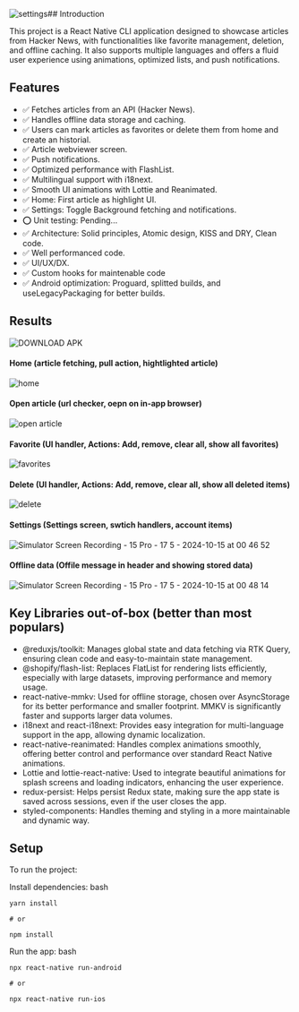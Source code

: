 ![settings](https://github.com/user-attachments/assets/07976a80-a40a-4367-b947-48f8b913d89a)## Introduction

This project is a React Native CLI application designed to showcase articles from Hacker News, with functionalities like favorite management, deletion, and offline caching. It also supports multiple languages and offers a fluid user experience using animations, optimized lists, and push notifications.

## Features

- ✅ Fetches articles from an API (Hacker News).
- ✅ Handles offline data storage and caching.
- ✅ Users can mark articles as favorites or delete them from home and create an historial.
- ✅ Article webviewer screen.
- ✅ Push notifications.
- ✅ Optimized performance with FlashList.
- ✅ Multilingual support with i18next.
- ✅ Smooth UI animations with Lottie and Reanimated.
- ✅ Home: First article as highlight UI.
- ✅ Settings: Toggle Background fetching and notifications.
- ⭕️ Unit testing: Pending...
- ✅ Architecture: Solid principles, Atomic design, KISS and DRY, Clean code.
- ✅ Well performanced code.
- ✅ UI/UX/DX.
- ✅ Custom hooks for maintenable code
- ✅ Android optimization: Proguard, splitted builds, and useLegacyPackaging for better builds.

## Results
![DOWNLOAD APK](https://drive.google.com/file/d/1WugWb25kC35c7QpdCDy1ffnnTETWHqP4/view?usp=sharing)
 
#### Home (article fetching, pull action, hightlighted article)
![home](https://github.com/user-attachments/assets/a89534a9-1de1-4df5-a8af-80ee44a432f7)

#### Open article (url checker, oepn on in-app browser)
![open article](https://github.com/user-attachments/assets/13efa4a9-4fc7-4da2-978c-5f87be358889)

#### Favorite (UI handler, Actions: Add, remove, clear all, show all favorites)
![favorites](https://github.com/user-attachments/assets/bf6fc701-1d2f-428f-ac8b-20f6fcefea8c)

#### Delete (UI handler, Actions: Add, remove, clear all, show all deleted items)
![delete](https://github.com/user-attachments/assets/98c09167-2466-4145-8af7-60a3fb6b82cd)

#### Settings (Settings screen, swtich handlers, account items)
![Simulator Screen Recording - 15 Pro - 17 5 - 2024-10-15 at 00 46 52](https://github.com/user-attachments/assets/6a299aa2-81f8-40e5-896a-daa0a83b2530)

#### Offline data (Offile message in header and showing stored data)
![Simulator Screen Recording - 15 Pro - 17 5 - 2024-10-15 at 00 48 14](https://github.com/user-attachments/assets/599dd60f-37ee-44b7-8752-b8184a59e16b)



## Key Libraries out-of-box (better than most populars)

- @reduxjs/toolkit: Manages global state and data fetching via RTK Query, ensuring clean code and easy-to-maintain state management.
- @shopify/flash-list: Replaces FlatList for rendering lists efficiently, especially with large datasets, improving performance and memory usage.
- react-native-mmkv: Used for offline storage, chosen over AsyncStorage for its better performance and smaller footprint. MMKV is significantly faster and supports larger data volumes.
- i18next and react-i18next: Provides easy integration for multi-language support in the app, allowing dynamic localization.
- react-native-reanimated: Handles complex animations smoothly, offering better control and performance over standard React Native animations.
- Lottie and lottie-react-native: Used to integrate beautiful animations for splash screens and loading indicators, enhancing the user experience.
- redux-persist: Helps persist Redux state, making sure the app state is saved across sessions, even if the user closes the app.
- styled-components: Handles theming and styling in a more maintainable and dynamic way.

## Setup

To run the project:

Install dependencies:
bash

```
yarn install

# or

npm install
```

Run the app:
bash

```
npx react-native run-android

# or

npx react-native run-ios
```
